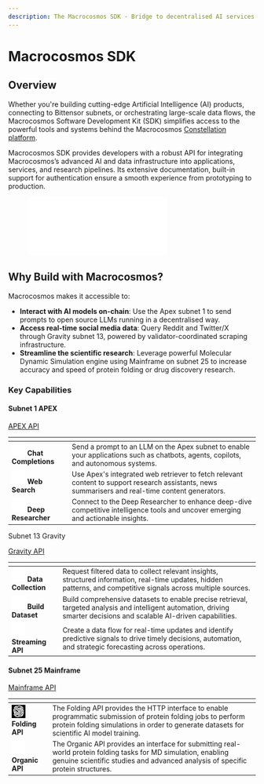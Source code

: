 ```yaml
---
description: The Macrocosmos SDK - Bridge to decentralised AI services
---
```


# Macrocosmos SDK

## Overview

Whether you're building cutting-edge Artificial Intelligence (AI) products, connecting to Bittensor subnets, or orchestrating large-scale data flows, the Macrocosmos Software Development Kit (SDK) simplifies access to the powerful tools and systems behind the Macrocosmos [Constellation platform](https://app.macrocosmos.ai/mission-command).&#x20;

Macrocosmos SDK provides developers with a robust API for integrating Macrocosmos’s advanced AI and data infrastructure into applications, services, and research pipelines. Its extensive documentation, built-in support for authentication ensure a smooth experience from prototyping to production.

<figure><img src="../../.gitbook/assets/MC_logo_Toro_White@4x (1).png" alt="" width="284"><figcaption></figcaption></figure>

## Why Build with Macrocosmos?

Macrocosmos makes it accessible to:

* **Interact with AI models on-chain**: Use the Apex subnet 1 to send prompts to open source LLMs running in a decentralised way.
* **Access real-time social media data**: Query Reddit and Twitter/X through Gravity subnet 13, powered by validator-coordinated scraping infrastructure.
* **Streamline the scientific research**: Leverage powerful Molecular Dynamic Simulation engine using Mainframe on subnet 25 to increase accuracy and speed of protein folding or drug discovery research.

### Key Capabilities

#### Subnet 1 APEX

<a href="apex.md" class="button secondary">APEX API</a>

<table data-view="cards"><thead><tr><th></th><th></th></tr></thead><tbody><tr><td><img src="../../.gitbook/assets/fa6-solid--mountain-sun-icon.png" alt="">   <strong>Chat Completions</strong></td><td>Send a prompt to an LLM on the Apex subnet to enable your applications such as chatbots, agents, copilots, and autonomous systems.</td></tr><tr><td><img src="../../.gitbook/assets/web-icon.png" alt="">  <strong>Web Search</strong></td><td>Use Apex's integrated web retriever to fetch relevant content to support research assistants, news summarisers and real-time content generators.</td></tr><tr><td><img src="../../.gitbook/assets/deep-researcher-icon (1).png" alt="">  <strong>Deep Researcher</strong></td><td>Connect to the Deep Researcher to enhance deep-dive competitive intelligence tools and uncover emerging and actionable insights.</td></tr></tbody></table>

Subnet 13 Gravity

<a href="gravity.md" class="button secondary">Gravity API</a>

<table data-view="cards"><thead><tr><th></th><th></th></tr></thead><tbody><tr><td><img src="../../.gitbook/assets/collection-icon.png" alt="">  <strong>Data Collection</strong></td><td>Request filtered data to collect relevant insights, structured information, real-time updates, hidden patterns, and competitive signals across multiple sources.</td></tr><tr><td><img src="../../.gitbook/assets/dataset-icon.png" alt="">  <strong>Build Dataset</strong></td><td>Build comprehensive datasets to enable precise retrieval, targeted analysis and intelligent automation, driving smarter decisions and scalable AI-driven capabilities.</td></tr><tr><td><img src="../../.gitbook/assets/stream2.png" alt=""> <strong>Streaming API</strong></td><td>Create a data flow for real-time updates and identify predictive signals to drive timely decisions, automation, and strategic forecasting across operations.</td></tr></tbody></table>

#### Subnet 25 Mainframe

<a href="../api-documentation/sn25-mainframe/" class="button secondary">Mainframe API</a>

<table data-view="cards"><thead><tr><th></th><th></th></tr></thead><tbody><tr><td><img src="../../.gitbook/assets/Protein-icon.png" alt="">  <strong>Folding API</strong></td><td>The Folding API provides the HTTP interface to enable programmatic submission of protein folding jobs to perform protein folding simulations in order to generate datasets for scientific AI model training.</td></tr><tr><td><img src="../../.gitbook/assets/organics-icon.png" alt="">  <strong>Organic API</strong></td><td>The Organic API provides an interface for submitting real-world protein folding tasks for MD simulation, enabling genuine scientific studies and advanced analysis of specific protein structures.</td></tr></tbody></table>



